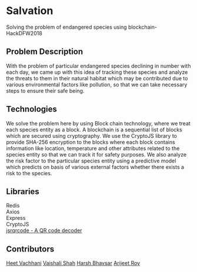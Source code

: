 # Salvation
Solving the problem of endangered species using blockchain- HackDFW2018

## Problem Description
With the problem of particular endangered species declining in number with each day, we came up with this idea of tracking these species and analyze the threats to them in their natural habitat which may be contributed due to various environmental factors like pollution, so that we can take necessary steps to ensure their safe being. 

## Technologies 
We solve the problem here by using Block chain technology, where we treat each species entity as a block. A blockchain is a sequential list of blocks which are secured using cryptography. We use the CryptoJS library to provide SHA-256 encryption to the blocks where each block contains information like location, temperature and other attributes related to the species entity so that we can track it for safety purposes. We also analyze the risk factor to the particular species entity using a predictive model which predicts on basis of various external factors whether there exists a risk to the species.

## Libraries
Redis  
Axios  
Express  
CryptoJS  
[jsrqrcode - A QR code decoder](https://github.com/LazarSoft/jsqrcode)

## Contributors
[Heet Vachhani](https://github.com/heetvachhani)
[Vaishali Shah](https://github.com/vaishsh)
[Harsh Bhavsar](https://github.com/harshbits)
[Arijeet Roy](https://github.com/royarijeet19) 


